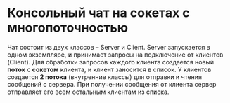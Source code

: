 # Консольный чат на cокетах с многопоточностью

Чат состоит из двух классов – Server и Client. Server запускается в одном экземпляре, и принимает запросы на подключение от клиентов (Client). Для обработки запросов каждого клиента создается новый **поток** с **сокетом** клиента, и клиент заносится в список. У клиентов создается **2 потока** (внутренние классы) для отправки и чтения сообщений с сервера. При получении сообщения от клиента сервер отправляет его всем остальным клиентам из списка.

